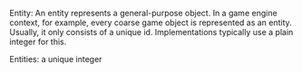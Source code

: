 
Entity: An entity represents a general-purpose object. In a game engine context, for example, every coarse game object is represented as an entity. Usually, it only consists of a unique id. Implementations typically use a plain integer for this.


Entities: a unique integer
